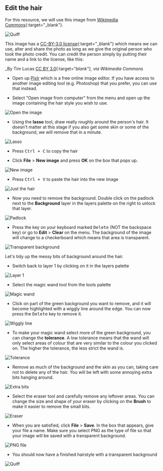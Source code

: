 ## Edit the hair

For this resource, we will use this image from [Wikimedia Commons](https://commons.wikimedia.org/wiki/File:Quiff_hairstyle_-_01.jpg){:target="_blank"}.

![Quiff](images/quiff.jpg)

This image has a [CC-BY-3.0 license](https://creativecommons.org/licenses/by/3.0/deed.en){:target="_blank"} which means we can use, alter and share the photo as long as we give the original person who took the photo credit. You can credit the person simply by putting their name and a link to the license, like this:

_By Tim Lucas [CC BY 3.0](http://creativecommons.org/licenses/by/3.0){:target="_blank"}, via Wikimedia Commons_


+ Open up [Pixlr](https://pixlr.com/editor/) which is a free online image editor. If you have access to another image editing tool (e.g. Photoshop) that you prefer, you can use that instead.

+ Select "Open image from computer" from the menu and open up the image containing the hair style you wish to use.

![Open the image](images/open-image.png)

+ Using the **lasso** tool, draw really roughly around the person's hair. It doesn't matter at this stage if you also get some skin or some of the background, we will remove that in a minute.

![Lasso](images/lasso.png)

+ Press <kbd>Ctrl + C</kbd> to copy the hair

+ Click **File** > **New image** and press **OK** on the box that pops up.

![New image](images/new-image.png)

+ Press <kbd>Ctrl + V</kbd> to paste the hair into the new image

![Just the hair](images/just-hair.png)

+ Now you need to remove the background. Double click on the padlock next to the **Background** layer in the layers palette on the right to unlock that layer.

![Padlock](images/padlock.png)

+ Press the key on your keyboard marked <kbd>Delete</kbd> (NOT the backspace key) or go to **Edit** > **Clear** on the menu. The background of the image will change to a checkerboard which means that area is transparent.

![Transparent background](images/transparent.png)

Let's tidy up the messy bits of background around the hair.

+ Switch back to layer 1 by clicking on it in the layers palette

![Layer 1](images/layer1.png)

+ Select the magic wand tool from the tools palette

![Magic wand](images/magic-wand.png)

+ Click on part of the green background you want to remove, and it will become highlighted with a wiggly line around the edge. You can now press the <kbd>Delete</kbd> key to remove it.

![Wiggly line](images/wiggly.png)

+ To make your magic wand select more of the green background, you can change the **tolerance**. A low tolerance means that the wand will only select areas of colour that are very similar to the colour you clicked on. The higher the tolerance, the less strict the wand is.

![Tolerance](images/tolerance.png)

+ Remove as much of the background and the skin as you can, taking care not to delete any of the hair. You will be left with some annoying extra bits hanging around.

![Extra bits](images/extra-bits.png)

+ Select the eraser tool and carefully remove any leftover areas. You can change the size and shape of your eraser by clicking on the **Brush** to make it easier to remove the small bits.

![Eraser](images/eraser.png)

+ When you are satisfied, click **File** > **Save**. In the box that appears, give your file a name. Make sure you select PNG as the type of file so that your image will be saved with a transparent background.

![PNG file](images/png-file.png)

+ You should now have a finished hairstyle with a transparent background

![Quiff](images/quiff.png)

